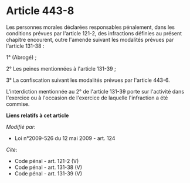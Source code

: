 # Article 443-8

Les personnes morales déclarées responsables pénalement, dans les conditions prévues par l'article 121-2, des infractions
définies au présent chapitre encourent, outre l'amende suivant les modalités prévues par l'article 131-38 : 

1° (Abrogé) ; 

2° Les peines mentionnées à l'article 131-39 ; 

3° La confiscation suivant les modalités prévues par l'article 443-6. 

L'interdiction mentionnée au 2° de l'article 131-39 porte sur l'activité dans l'exercice ou à l'occasion de l'exercice de
laquelle l'infraction a été commise.

**Liens relatifs à cet article**

_Modifié par_:

  - Loi n°2009-526 du 12 mai 2009 - art. 124

_Cite_:

  - Code pénal - art. 121-2 (V)
  - Code pénal - art. 131-38 (V)
  - Code pénal - art. 131-39 (V)
